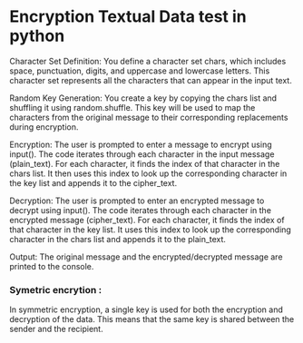 # Encryption Textual Data test in python

Character Set Definition:
You define a character set chars, which includes space, punctuation, digits, and uppercase and lowercase letters. This character set represents all the characters that can appear in the input text.

Random Key Generation:
You create a key by copying the chars list and shuffling it using random.shuffle. This key will be used to map the characters from the original message to their corresponding replacements during encryption.

Encryption:
The user is prompted to enter a message to encrypt using input().
The code iterates through each character in the input message (plain_text).
For each character, it finds the index of that character in the chars list.
It then uses this index to look up the corresponding character in the key list and appends it to the cipher_text.

Decryption:
The user is prompted to enter an encrypted message to decrypt using input().
The code iterates through each character in the encrypted message (cipher_text).
For each character, it finds the index of that character in the key list.
It uses this index to look up the corresponding character in the chars list and appends it to the plain_text.

Output:
The original message and the encrypted/decrypted message are printed to the console.

### Symetric encrytion : 

In symmetric encryption, a single key is used for both the encryption and decryption of the data. This means that the same key is shared between the sender and the recipient. 
